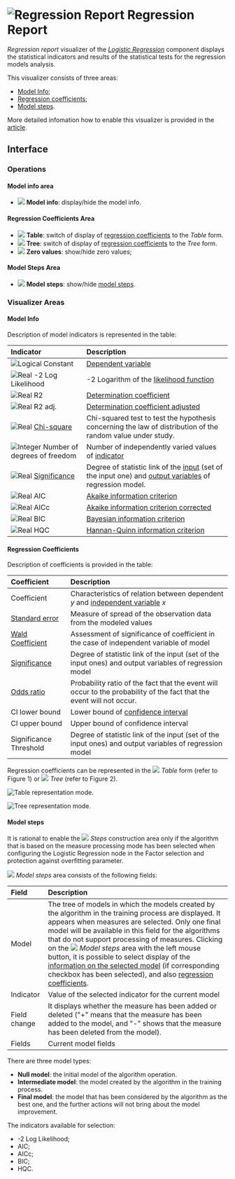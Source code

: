 # ![Regression Report](../../images/icons/view_types/logregressreport_default.svg) Regression Report

*Regression report* visualizer of the [*Logistic Regression*](../../processors/datamining/logistic-regression/README.md) component displays the statistical indicators and results of the statistical tests for the regression models analysis.

This visualizer consists of three areas:

* [Model Info](#informatsiya-o-modeli);
* [Regression coefficients](#koeffitsienty-regressii);
* [Model steps](#shagi-postroeniya).

More detailed infomation how to enable this visualizer is provided in the [article](../README.md).

## Interface

### Operations

#### Model info area

* ![](../../images/icons/toolbar-controls/info_default.svg) **Model info**: display/hide the model info.

#### Regression Coefficients Area

* ![](../../images/icons/toolbar-controls/table-view_default.svg) **Table**: switch of display of [regression coefficients](#koeffitsienty-regressii) to the *Table* form.
* ![](../../images/icons/toolbar-controls/tree_default.svg) **Tree**: switch of display of [regression coefficients](#koeffitsienty-regressii) to the *Tree* form.
* ![](../../images/icons/toolbar-controls/zero_default.svg) **Zero values**: show/hide zero values;

#### Model Steps Area

* ![](../../images/icons/toolbar-controls/building-steps_default.svg) **Model steps**: show/hide [model steps](#shagi-postroeniya).

### Visualizer Areas

#### Model Info

Description of model indicators is represented in the table:

| Indicator | Description |
|:------------------------|:-----------------------------------------------|
| ![Logical](../../images/icons/data-types/boolean_default.svg) Constant | [Dependent variable](https://wiki.loginom.ru/articles/output-variable.html) |
| ![Real](../../images/icons/data-types/float_default.svg) -2 Log Likelihood | -2 Logarithm of the [likelihood function](https://wiki.loginom.ru/articles/plausibility-function.html) |
| ![Real](../../images/icons/data-types/float_default.svg) R2 | [Determination coefficient](https://wiki.loginom.ru/articles/coefficient-of-determination.html) |
| ![Real](../../images/icons/data-types/float_default.svg) R2 adj. | [Determination coefficient adjusted](https://wiki.loginom.ru/articles/coefficient-determ-adj.html) |
| ![Real](../../images/icons/data-types/float_default.svg) [Chi-square](https://wiki.loginom.ru/articles/chi-square-test.html) | Chi-squared test to test the hypothesis concerning the law of distribution of the random value under study. |
| ![Integer](../../images/icons/data-types/integer_default.svg) Number of degrees of freedom | Number of independently varied values of [indicator](https://wiki.loginom.ru/articles/attribute.html) |
| ![Real](../../images/icons/data-types/float_default.svg) [Significance](https://wiki.loginom.ru/articles/significance-regr.html) | Degree of statistic link of the [input](https://wiki.loginom.ru/articles/input-variable.html) (set of the input one) and [output variables](https://wiki.loginom.ru/articles/output-variable.html) of regression model. |
| ![Real](../../images/icons/data-types/float_default.svg) AIC | [Akaike information criterion](https://wiki.loginom.ru/articles/aic.html) |
| ![Real](../../images/icons/data-types/float_default.svg) AICc | [Akaike information criterion corrected](https://wiki.loginom.ru/articles/aicc.html) |
| ![Real](../../images/icons/data-types/float_default.svg) BIC | [Bayesian information criterion](https://wiki.loginom.ru/articles/bic.html) |
| ![Real](../../images/icons/data-types/float_default.svg) HQC | [Hannan-Quinn information criterion](https://wiki.loginom.ru/articles/hq.html) |

#### Regression Coefficients

Description of coefficients is provided in the table:

| Coefficient | Description |
|:--------------------|:----------|
| Coefficient | Characteristics of relation between dependent *y* and [independent variable](https://wiki.loginom.ru/articles/input-variable.html) *x* |
| [Standard error](https://wiki.loginom.ru/articles/standard-estimation-error.html) | Measure of spread of the observation data from the modeled values |
| [Wald Coefficient](https://wiki.loginom.ru/articles/wald-test.html) | Assessment of significance of coefficient in the case of independent variable of model |
| [Significance](https://wiki.loginom.ru/articles/significance-regr.html) | Degree of statistic link of the input (set of the input ones) and output variables of regression model |
| [Odds ratio](https://wiki.loginom.ru/articles/odds-ratio.html) | Probability ratio of the fact that the event will occur to the probability of the fact that the event will not occur. |
| CI lower bound | Lower bound of [confidence interval](https://wiki.loginom.ru/articles/confidence-interval.html) |
| CI upper bound | Upper bound of confidence interval |
| Significance Threshold | Degree of statistic link of the input (set of the input ones) and output variables of regression model |

Regression coefficients can be represented in the ![](../../images/icons/toolbar-controls/table-view_default.svg) *Table* form (refer to Figure 1) or ![](../../images/icons/toolbar-controls/tree_default.svg) *Tree* (refer to Figure 2).

![Table representation mode.](./readme-1.png)

![Tree representation mode.](./readme-2.png)

#### Model steps

It is rational to enable the ![](../../images/icons/toolbar-controls/building-steps_default.svg) *Steps* construction area only if the algorithm that is based on the measure processing mode has been selected when configuring the Logistic Regression node in the Factor selection and protection against overfitting parameter.

![](../../images/icons/toolbar-controls/building-steps_default.svg) *Model steps* area consists of the following fields:

| Field | Description |
|:----------------|:----------------------------------------------------------------------------|
| Model | The tree of models in which the models created by the algorithm in the training process are displayed. It appears when measures are selected. Only one final model will be available in this field for the algorithms that do not support processing of measures. Clicking on the ![](../../images/icons/toolbar-controls/building-steps_default.svg) *Model steps*  area with the left mouse button, it is possible to select display of the [information on the selected model](#informatsiya-o-modeli) (if corresponding checkbox has been selected), and also [regression coefficients](#koeffitsienty-regressii). |
| Indicator | Value of the selected indicator for the current model |
| Field change | It displays whether the measure has been added or deleted ("+" means that the measure has been added to the model, and "-" shows that the measure has been deleted from the model). |
| Fields | Current model fields |

There are three model types:

* **Null model**: the initial model of the algorithm operation.
* **Intermediate model**: the model created by the algorithm in the training process.
* **Final model**: the model that has been considered by the algorithm as the best one, and the further actions will not bring about the model improvement.

The indicators available for selection:

* -2 Log Likelihood;
* AIC;
* AICc;
* BIC;
* HQC.